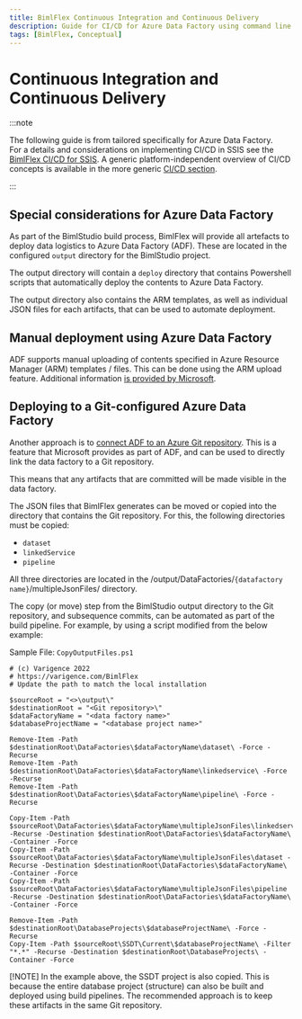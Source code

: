 ```yaml
---
title: BimlFlex Continuous Integration and Continuous Delivery
description: Guide for CI/CD for Azure Data Factory using command line scripts and changes through a build server pipeline
tags: [BimlFlex, Conceptual]
---
```

# Continuous Integration and Continuous Delivery



:::note

The following guide is from tailored specifically for Azure Data Factory.  
For a details and considerations on implementing CI/CD in SSIS see the [BimlFlex CI/CD for SSIS](../technology-ssis/continuous-integration-and-continuous-delivery).
A generic platform-independent overview of CI/CD concepts is available in the more generic [CI/CD section](../build-and-deployment/continuous-integration-and-delivery).

:::


## Special considerations for Azure Data Factory

As part of the BimlStudio build process, BimlFlex will provide all artefacts to deploy data logistics to Azure Data Factory (ADF). These are located in the configured `output` directory for the BimlStudio project.

The output directory will contain a `deploy` directory that contains Powershell scripts that automatically deploy the contents to Azure Data Factory.

The output directory also contains the ARM templates, as well as individual JSON files for each artifacts, that can be used to automate deployment.

## Manual deployment using Azure Data Factory

ADF supports manual uploading of contents specified in Azure Resource Manager (ARM) templates / files. This can be done using the ARM upload feature. Additional information [is provided by Microsoft](https://docs.microsoft.com/en-us/azure/data-factory/quickstart-create-data-factory-resource-manager-template).

## Deploying to a Git-configured Azure Data Factory

Another approach is to [connect ADF to an Azure Git repository](https://docs.microsoft.com/en-us/azure/data-factory/source-control). This is a feature that Microsoft provides as part of ADF, and can be used to directly link the data factory to a Git repository.

This means that any artifacts that are committed will be made visible in the data factory.

The JSON files that BimlFlex generates can be moved or copied into the directory that contains the Git repository. For this, the following directories must be copied:

* `dataset`
* `linkedService`
* `pipeline`

All three directories are located in the /output/DataFactories/`{datafactory name}`/multipleJsonFiles/ directory.

The copy (or move) step from the BimlStudio output directory to the Git repository, and subsequence commits, can be automated as part of the build pipeline. For example, by using a script modified from the below example:

Sample File: `CopyOutputFiles.ps1`

```batch
# (c) Varigence 2022
# https://varigence.com/BimlFlex
# Update the path to match the local installation

$sourceRoot = "<>\output\"
$destinationRoot = "<Git repository>\"
$dataFactoryName = "<data factory name>"
$databaseProjectName = "<database project name>"

Remove-Item -Path $destinationRoot\DataFactories\$dataFactoryName\dataset\ -Force -Recurse
Remove-Item -Path $destinationRoot\DataFactories\$dataFactoryName\linkedservice\ -Force -Recurse
Remove-Item -Path $destinationRoot\DataFactories\$dataFactoryName\pipeline\ -Force -Recurse

Copy-Item -Path $sourceRoot\DataFactories\$dataFactoryName\multipleJsonFiles\linkedservice -Recurse -Destination $destinationRoot\DataFactories\$dataFactoryName\ -Container -Force
Copy-Item -Path $sourceRoot\DataFactories\$dataFactoryName\multipleJsonFiles\dataset -Recurse -Destination $destinationRoot\DataFactories\$dataFactoryName\ -Container -Force
Copy-Item -Path $sourceRoot\DataFactories\$dataFactoryName\multipleJsonFiles\pipeline -Recurse -Destination $destinationRoot\DataFactories\$dataFactoryName\ -Container -Force

Remove-Item -Path $destinationRoot\DatabaseProjects\$databaseProjectName\ -Force -Recurse
Copy-Item -Path $sourceRoot\SSDT\Current\$databaseProjectName\ -Filter "*.*" -Recurse -Destination $destinationRoot\DatabaseProjects\ -Container -Force
```


[!NOTE]
In the example above, the SSDT project is also copied. This is because the entire database project (structure) can also be built and deployed using build pipelines. The recommended approach is to keep these artifacts in the same Git repository.